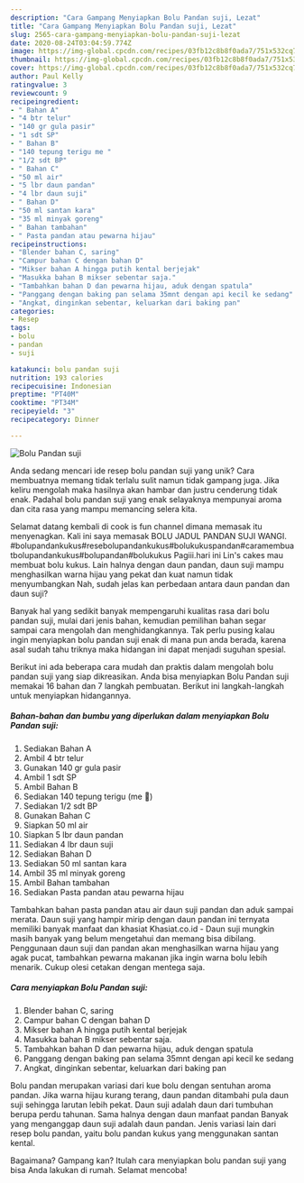 ```yaml
---
description: "Cara Gampang Menyiapkan Bolu Pandan suji, Lezat"
title: "Cara Gampang Menyiapkan Bolu Pandan suji, Lezat"
slug: 2565-cara-gampang-menyiapkan-bolu-pandan-suji-lezat
date: 2020-08-24T03:04:59.774Z
image: https://img-global.cpcdn.com/recipes/03fb12c8b8f0ada7/751x532cq70/bolu-pandan-suji-foto-resep-utama.jpg
thumbnail: https://img-global.cpcdn.com/recipes/03fb12c8b8f0ada7/751x532cq70/bolu-pandan-suji-foto-resep-utama.jpg
cover: https://img-global.cpcdn.com/recipes/03fb12c8b8f0ada7/751x532cq70/bolu-pandan-suji-foto-resep-utama.jpg
author: Paul Kelly
ratingvalue: 3
reviewcount: 9
recipeingredient:
- " Bahan A"
- "4 btr telur"
- "140 gr gula pasir"
- "1 sdt SP"
- " Bahan B"
- "140 tepung terigu me "
- "1/2 sdt BP"
- " Bahan C"
- "50 ml air"
- "5 lbr daun pandan"
- "4 lbr daun suji"
- " Bahan D"
- "50 ml santan kara"
- "35 ml minyak goreng"
- " Bahan tambahan"
- " Pasta pandan atau pewarna hijau"
recipeinstructions:
- "Blender bahan C, saring"
- "Campur bahan C dengan bahan D"
- "Mikser bahan A hingga putih kental berjejak"
- "Masukka bahan B mikser sebentar saja."
- "Tambahkan bahan D dan pewarna hijau, aduk dengan spatula"
- "Panggang dengan baking pan selama 35mnt dengan api kecil ke sedang"
- "Angkat, dinginkan sebentar, keluarkan dari baking pan"
categories:
- Resep
tags:
- bolu
- pandan
- suji

katakunci: bolu pandan suji 
nutrition: 193 calories
recipecuisine: Indonesian
preptime: "PT40M"
cooktime: "PT34M"
recipeyield: "3"
recipecategory: Dinner

---
```



![Bolu Pandan suji](https://img-global.cpcdn.com/recipes/03fb12c8b8f0ada7/751x532cq70/bolu-pandan-suji-foto-resep-utama.jpg)

Anda sedang mencari ide resep bolu pandan suji yang unik? Cara membuatnya memang tidak terlalu sulit namun tidak gampang juga. Jika keliru mengolah maka hasilnya akan hambar dan justru cenderung tidak enak. Padahal bolu pandan suji yang enak selayaknya mempunyai aroma dan cita rasa yang mampu memancing selera kita.

Selamat datang kembali di cook is fun channel dimana memasak itu menyenagkan. Kali ini saya memasak BOLU JADUL PANDAN SUJI WANGI. #bolupandankukus#resebolupandankukus#bolukukuspandan#caramembuatbolupandankukus#bolupandan#bolukukus Pagiii.hari ini Lin&#39;s cakes mau membuat bolu kukus. Lain halnya dengan daun pandan, daun suji mampu menghasilkan warna hijau yang pekat dan kuat namun tidak menyumbangkan Nah, sudah jelas kan perbedaan antara daun pandan dan daun suji?

Banyak hal yang sedikit banyak mempengaruhi kualitas rasa dari bolu pandan suji, mulai dari jenis bahan, kemudian pemilihan bahan segar sampai cara mengolah dan menghidangkannya. Tak perlu pusing kalau ingin menyiapkan bolu pandan suji enak di mana pun anda berada, karena asal sudah tahu triknya maka hidangan ini dapat menjadi suguhan spesial.


Berikut ini ada beberapa cara mudah dan praktis dalam mengolah bolu pandan suji yang siap dikreasikan. Anda bisa menyiapkan Bolu Pandan suji memakai 16 bahan dan 7 langkah pembuatan. Berikut ini langkah-langkah untuk menyiapkan hidangannya.

<!--inarticleads1-->

##### Bahan-bahan dan bumbu yang diperlukan dalam menyiapkan Bolu Pandan suji:

1. Sediakan  Bahan A
1. Ambil 4 btr telur
1. Gunakan 140 gr gula pasir
1. Ambil 1 sdt SP
1. Ambil  Bahan B
1. Sediakan 140 tepung terigu (me 🔼)
1. Sediakan 1/2 sdt BP
1. Gunakan  Bahan C
1. Siapkan 50 ml air
1. Siapkan 5 lbr daun pandan
1. Sediakan 4 lbr daun suji
1. Sediakan  Bahan D
1. Sediakan 50 ml santan kara
1. Ambil 35 ml minyak goreng
1. Ambil  Bahan tambahan
1. Sediakan  Pasta pandan atau pewarna hijau


Tambahkan bahan pasta pandan atau air daun suji pandan dan aduk sampai merata. Daun suji yang hampir mirip dengan daun pandan ini ternyata memiliki banyak manfaat dan khasiat Khasiat.co.id - Daun suji mungkin masih banyak yang belum mengetahui dan memang bisa dibilang. Penggunaan daun suji dan pandan akan menghasilkan warna hijau yang agak pucat, tambahkan pewarna makanan jika ingin warna bolu lebih menarik. Cukup olesi cetakan dengan mentega saja. 

<!--inarticleads2-->

##### Cara menyiapkan Bolu Pandan suji:

1. Blender bahan C, saring
1. Campur bahan C dengan bahan D
1. Mikser bahan A hingga putih kental berjejak
1. Masukka bahan B mikser sebentar saja.
1. Tambahkan bahan D dan pewarna hijau, aduk dengan spatula
1. Panggang dengan baking pan selama 35mnt dengan api kecil ke sedang
1. Angkat, dinginkan sebentar, keluarkan dari baking pan


Bolu pandan merupakan variasi dari kue bolu dengan sentuhan aroma pandan. Jika warna hijau kurang terang, daun pandan ditambahi pula daun suji sehingga larutan lebih pekat. Daun suji adalah daun dari tumbuhan berupa perdu tahunan. Sama halnya dengan daun manfaat pandan Banyak yang menganggap daun suji adalah daun pandan. Jenis variasi lain dari resep bolu pandan, yaitu bolu pandan kukus yang menggunakan santan kental. 

Bagaimana? Gampang kan? Itulah cara menyiapkan bolu pandan suji yang bisa Anda lakukan di rumah. Selamat mencoba!
